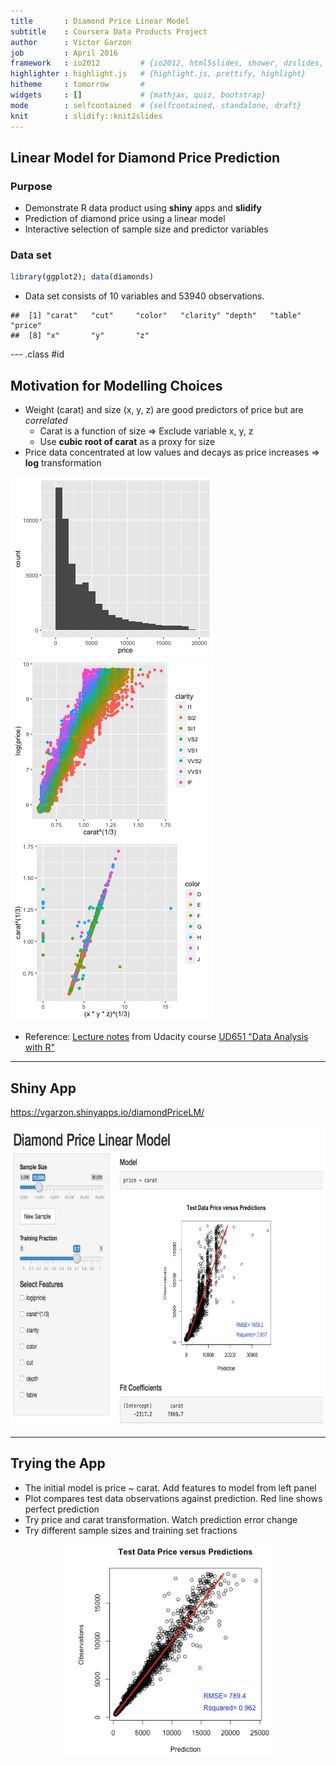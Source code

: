 ```yaml
---
title       : Diamond Price Linear Model
subtitle    : Coursera Data Products Project
author      : Victor Garzon
job         : April 2016
framework   : io2012         # {io2012, html5slides, shower, dzslides, ...}
highlighter : highlight.js   # {highlight.js, prettify, highlight}
hitheme     : tomorrow       # 
widgets     : []             # {mathjax, quiz, bootstrap}
mode        : selfcontained  # {selfcontained, standalone, draft}
knit        : slidify::knit2slides
---
```


## Linear Model for Diamond Price Prediction 

### Purpose

- Demonstrate R data product using **shiny** apps and **slidify**
- Prediction of diamond price using a linear model
- Interactive selection of sample size and predictor variables 

### Data set


```r
library(ggplot2); data(diamonds)
```

- Data set consists of 10 variables and 53940 observations.


```
##  [1] "carat"   "cut"     "color"   "clarity" "depth"   "table"   "price"  
##  [8] "x"       "y"       "z"
```

--- .class #id 

## Motivation for Modelling Choices

- Weight (carat) and size (x, y, z) are good predictors of price but are *correlated*
  + Carat is a function of size => Exclude variable x, y, z
  + Use **cubic root of carat** as a proxy for size
- Price data concentrated at low values and decays as price increases => **log** transformation

![plot of chunk unnamed-chunk-3](assets/fig/unnamed-chunk-3-1.png)![plot of chunk unnamed-chunk-3](assets/fig/unnamed-chunk-3-2.png)![plot of chunk unnamed-chunk-3](assets/fig/unnamed-chunk-3-3.png)

- Reference: [Lecture notes][LN] from Udacity course [UD651 "Data Analysis with R"][UD]

[LN]: https://s3.amazonaws.com/udacity-hosted-downloads/ud651/EDAL6Notes.pdf "UD651 Lecture Notes"
[UD]: https://www.udacity.com/course/data-analysis-with-r--ud651 "UD651 Data Analysis with R"


---

## Shiny App

https://vgarzon.shinyapps.io/diamondPriceLM/

<div style='text-align: center;'>
    <img height='480' src="assets/img/diamondPriceApp.jpg"/>
</div>

---

## Trying the App

- The initial model is price ~ carat.  Add features to model from left panel
- Plot compares test data observations against prediction.  Red line shows perfect prediction
- Try price and carat transformation.  Watch prediction error change
- Try different sample sizes and training set fractions

<div style='text-align: center;'>
    <img height=340 src="assets/img/testDataVPred.jpg"/>
</div>

